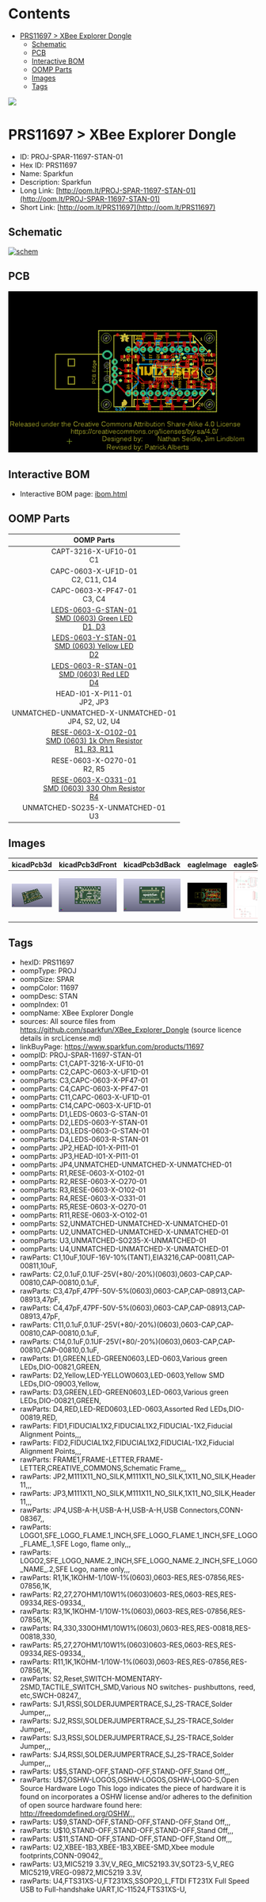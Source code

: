 



Contents
========

* [PRS11697 > XBee Explorer Dongle](#prs11697--xbee-explorer-dongle)
	* [Schematic](#schematic)
	* [PCB](#pcb)
	* [Interactive BOM](#interactive-bom)
	* [OOMP Parts](#oomp-parts)
	* [Images](#images)
	* [Tags](#tags)
  
![][im]
# PRS11697 > XBee Explorer Dongle

- ID: PROJ-SPAR-11697-STAN-01
- Hex ID: PRS11697
- Name: Sparkfun
- Description: Sparkfun
- Long Link: [http://oom.lt/PROJ-SPAR-11697-STAN-01](http://oom.lt/PROJ-SPAR-11697-STAN-01)
- Short Link: [http://oom.lt/PRS11697](http://oom.lt/PRS11697)

## Schematic
  
[![schem](eagleSchemImage.png)](eagleSchemImage.png)
## PCB
  
[![pcb](eagleImage.png)](eagleImage.png)
## Interactive BOM

- Interactive BOM page: [ibom.html](https://htmlpreview.github.io/?https://github.com/oomlout/oomlout_OOMP_projects/blob/main/PROJ-SPAR-11697-STAN-01/kicad/bom/ibom.html)

## OOMP Parts
  

|OOMP Parts|
| :---: |
|CAPT-3216-X-UF10-01<BR>C1|
|CAPC-0603-X-UF1D-01<BR>C2, C11, C14|
|CAPC-0603-X-PF47-01<BR>C3, C4|
|[LEDS-0603-G-STAN-01<br> SMD (0603) Green LED<br> D1, D3](https://github.com/oomlout/oomlout_OOMP_parts/tree/main/LEDS-0603-G-STAN-01/)|
|[LEDS-0603-Y-STAN-01<br> SMD (0603) Yellow LED<br> D2](https://github.com/oomlout/oomlout_OOMP_parts/tree/main/LEDS-0603-Y-STAN-01/)|
|[LEDS-0603-R-STAN-01<br> SMD (0603) Red LED<br> D4](https://github.com/oomlout/oomlout_OOMP_parts/tree/main/LEDS-0603-R-STAN-01/)|
|HEAD-I01-X-PI11-01<BR>JP2, JP3|
|UNMATCHED-UNMATCHED-X-UNMATCHED-01<BR>JP4, S2, U2, U4|
|[RESE-0603-X-O102-01<br> SMD (0603) 1k Ohm Resistor<br> R1, R3, R11](https://github.com/oomlout/oomlout_OOMP_parts/tree/main/RESE-0603-X-O102-01/)|
|RESE-0603-X-O270-01<BR>R2, R5|
|[RESE-0603-X-O331-01<br> SMD (0603) 330 Ohm Resistor<br> R4](https://github.com/oomlout/oomlout_OOMP_parts/tree/main/RESE-0603-X-O331-01/)|
|UNMATCHED-SO235-X-UNMATCHED-01<BR>U3|

## Images
  
  

|kicadPcb3d|kicadPcb3dFront|kicadPcb3dBack|eagleImage|eagleSchemImage|
| :---: | :---: | :---: | :---: | :---: |
|[![kicadPcb3d](kicadPcb3d_140.png)](kicadPcb3d.png)|[![kicadPcb3dFront](kicadPcb3dFront_140.png)](kicadPcb3dFront.png)|[![kicadPcb3dBack](kicadPcb3dBack_140.png)](kicadPcb3dBack.png)|[![eagleImage](eagleImage_140.png)](eagleImage.png)|[![eagleSchemImage](eagleSchemImage_140.png)](eagleSchemImage.png)|

## Tags

- hexID: PRS11697
- oompType: PROJ
- oompSize: SPAR
- oompColor: 11697
- oompDesc: STAN
- oompIndex: 01
- oompName: XBee Explorer Dongle
- sources: All source files from https://github.com/sparkfun/XBee_Explorer_Dongle (source licence details in srcLicense.md)
- linkBuyPage: https://www.sparkfun.com/products/11697
- oompID: PROJ-SPAR-11697-STAN-01
- oompParts: C1,CAPT-3216-X-UF10-01
- oompParts: C2,CAPC-0603-X-UF1D-01
- oompParts: C3,CAPC-0603-X-PF47-01
- oompParts: C4,CAPC-0603-X-PF47-01
- oompParts: C11,CAPC-0603-X-UF1D-01
- oompParts: C14,CAPC-0603-X-UF1D-01
- oompParts: D1,LEDS-0603-G-STAN-01
- oompParts: D2,LEDS-0603-Y-STAN-01
- oompParts: D3,LEDS-0603-G-STAN-01
- oompParts: D4,LEDS-0603-R-STAN-01
- oompParts: JP2,HEAD-I01-X-PI11-01
- oompParts: JP3,HEAD-I01-X-PI11-01
- oompParts: JP4,UNMATCHED-UNMATCHED-X-UNMATCHED-01
- oompParts: R1,RESE-0603-X-O102-01
- oompParts: R2,RESE-0603-X-O270-01
- oompParts: R3,RESE-0603-X-O102-01
- oompParts: R4,RESE-0603-X-O331-01
- oompParts: R5,RESE-0603-X-O270-01
- oompParts: R11,RESE-0603-X-O102-01
- oompParts: S2,UNMATCHED-UNMATCHED-X-UNMATCHED-01
- oompParts: U2,UNMATCHED-UNMATCHED-X-UNMATCHED-01
- oompParts: U3,UNMATCHED-SO235-X-UNMATCHED-01
- oompParts: U4,UNMATCHED-UNMATCHED-X-UNMATCHED-01
- rawParts: C1,10uF,10UF-16V-10%(TANT),EIA3216,CAP-00811,CAP-00811,10uF,
- rawParts: C2,0.1uF,0.1UF-25V(+80/-20%)(0603),0603-CAP,CAP-00810,CAP-00810,0.1uF,
- rawParts: C3,47pF,47PF-50V-5%(0603),0603-CAP,CAP-08913,CAP-08913,47pF,
- rawParts: C4,47pF,47PF-50V-5%(0603),0603-CAP,CAP-08913,CAP-08913,47pF,
- rawParts: C11,0.1uF,0.1UF-25V(+80/-20%)(0603),0603-CAP,CAP-00810,CAP-00810,0.1uF,
- rawParts: C14,0.1uF,0.1UF-25V(+80/-20%)(0603),0603-CAP,CAP-00810,CAP-00810,0.1uF,
- rawParts: D1,GREEN,LED-GREEN0603,LED-0603,Various green LEDs,DIO-00821,GREEN,
- rawParts: D2,Yellow,LED-YELLOW0603,LED-0603,Yellow SMD LEDs,DIO-09003,Yellow,
- rawParts: D3,GREEN,LED-GREEN0603,LED-0603,Various green LEDs,DIO-00821,GREEN,
- rawParts: D4,RED,LED-RED0603,LED-0603,Assorted Red LEDs,DIO-00819,RED,
- rawParts: FID1,FIDUCIAL1X2,FIDUCIAL1X2,FIDUCIAL-1X2,Fiducial Alignment Points,,,
- rawParts: FID2,FIDUCIAL1X2,FIDUCIAL1X2,FIDUCIAL-1X2,Fiducial Alignment Points,,,
- rawParts: FRAME1,FRAME-LETTER,FRAME-LETTER,CREATIVE_COMMONS,Schematic Frame,,,
- rawParts: JP2,M111X11_NO_SILK,M111X11_NO_SILK,1X11_NO_SILK,Header 11,,,
- rawParts: JP3,M111X11_NO_SILK,M111X11_NO_SILK,1X11_NO_SILK,Header 11,,,
- rawParts: JP4,USB-A-H,USB-A-H,USB-A-H,USB Connectors,CONN-08367,,
- rawParts: LOGO1,SFE_LOGO_FLAME.1_INCH,SFE_LOGO_FLAME.1_INCH,SFE_LOGO_FLAME_.1,SFE Logo, flame only,,,
- rawParts: LOGO2,SFE_LOGO_NAME.2_INCH,SFE_LOGO_NAME.2_INCH,SFE_LOGO_NAME_.2,SFE Logo, name only,,,
- rawParts: R1,1K,1KOHM-1/10W-1%(0603),0603-RES,RES-07856,RES-07856,1K,
- rawParts: R2,27,27OHM1/10W1%(0603)0603-RES,0603-RES,RES-09334,RES-09334,,
- rawParts: R3,1K,1KOHM-1/10W-1%(0603),0603-RES,RES-07856,RES-07856,1K,
- rawParts: R4,330,330OHM1/10W1%(0603),0603-RES,RES-00818,RES-00818,330,
- rawParts: R5,27,27OHM1/10W1%(0603)0603-RES,0603-RES,RES-09334,RES-09334,,
- rawParts: R11,1K,1KOHM-1/10W-1%(0603),0603-RES,RES-07856,RES-07856,1K,
- rawParts: S2,Reset,SWITCH-MOMENTARY-2SMD,TACTILE_SWITCH_SMD,Various NO switches- pushbuttons, reed, etc,SWCH-08247,,
- rawParts: SJ1,RSSI,SOLDERJUMPERTRACE,SJ_2S-TRACE,Solder Jumper,,,
- rawParts: SJ2,RSSI,SOLDERJUMPERTRACE,SJ_2S-TRACE,Solder Jumper,,,
- rawParts: SJ3,RSSI,SOLDERJUMPERTRACE,SJ_2S-TRACE,Solder Jumper,,,
- rawParts: SJ4,RSSI,SOLDERJUMPERTRACE,SJ_2S-TRACE,Solder Jumper,,,
- rawParts: U$5,STAND-OFF,STAND-OFF,STAND-OFF,Stand Off,,,
- rawParts: U$7,OSHW-LOGOS,OSHW-LOGOS,OSHW-LOGO-S,Open Source Hardware Logo This logo indicates the piece of hardware it is found on incorporates a OSHW license and/or adheres to the definition of open source hardware found here: http://freedomdefined.org/OSHW,,,
- rawParts: U$9,STAND-OFF,STAND-OFF,STAND-OFF,Stand Off,,,
- rawParts: U$10,STAND-OFF,STAND-OFF,STAND-OFF,Stand Off,,,
- rawParts: U$11,STAND-OFF,STAND-OFF,STAND-OFF,Stand Off,,,
- rawParts: U2,XBEE-1B3,XBEE-1B3,XBEE-SMD,Xbee module footprints,CONN-09042,,
- rawParts: U3,MIC5219 3.3V,V_REG_MIC52193.3V,SOT23-5,V_REG MIC5219,VREG-09872,MIC5219 3.3V,
- rawParts: U4,FTS31XS-U,FT231XS,SSOP20_L,FTDI FT231X Full Speed USB to Full-handshake UART,IC-11524,FTS31XS-U,



[im]: kicadPcb3d_450.png
